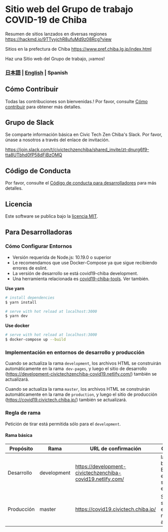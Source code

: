 # Sitio web del Grupo de trabajo COVID-19 de Chiba

Resumen de sitios lanzados en diversas regiones
https://hackmd.io/9TTyyjchR8ufuMd9z08Rcg?view

Sitios en la prefectura de Chiba
https://www.pref.chiba.lg.jp/index.html

Haz una Sitio web del Grupo de trabajo, ¡vamos!

### [日本語](./README.md) | [English](./README_EN.md) | Spanish

## Cómo Contribuir

Todas las contribuciones son bienvenidas.!
Por favor, consulte [Cómo contribuir](./.github/CONTRIBUTING_ES.md) para obtener más detalles.

## Grupo de Slack
Se comparte información básica en Civic Tech Zen Chiba's Slack.
Por favor, únase a nosotros a través del enlace de invitación.

https://join.slack.com/t/civictechzenchiba/shared_invite/zt-dnurg6f9-tta8UTbhd0fP58dFiBzOMQ

## Código de Conducta

Por favor, consulte el [Código de conducta para desarrolladores](./.github/CODE_OF_CONDUCT_ES.md) para más detalles.

## Licencia
Este software se publica bajo la [licencia MIT](./LICENSE.txt).

## Para Desarrolladoras

### Cómo Configurar Entornos

- Versión requerida de Node.js: 10.19.0 o superior
- Le recomendamos que use Docker-Compose ya que sigue recibiendo errores de eslint.
- La versión de desarrollo se está covid19-chiba development.
- Una herramienta relacionada es [covid19-chiba-tools](https://github.com/civictechzenchiba/covid19-chiba-tools). Ver también.

**Use yarn**
``` bash
# install dependencies
$ yarn install

# serve with hot reload at localhost:3000
$ yarn dev
```

**Use docker**
```bash
# serve with hot reload at localhost:3000
$ docker-compose up --build
```

### Implementación en entornos de desarrollo y producción

Cuando se actualiza la rama `development`, los archivos HTML se construirán automáticamente en la rama` dev-pages`,
y luego el sitio de desarrollo (https://development-civictechzenchiba-covid19.netlify.com/) también se actualizará.

Cuando se actualiza la rama `master`, los archivos HTML se construirán automáticamente en la rama de `production`,
y luego el sitio de producción (https://covid19.civictech.chiba.jp/) también se actualizará.

### Regla de rama

Petición de tirar está permitida sólo para el `development`.

#### Rama básica
| Propósito | Rama | URL de confirmación | Observaciones |
| ---- | -------- | ---- | ---- |
| Desarrollo | development | https://development-civictechzenchiba-covid19.netlify.com/ | la rama de la base. Básicamente envía una solicitudes de extracción aquí |
| Producción | master | https://covid19.civictech.chiba.jp/ | Se prohíben las solicitudes de extracción que no sean de administradores |
